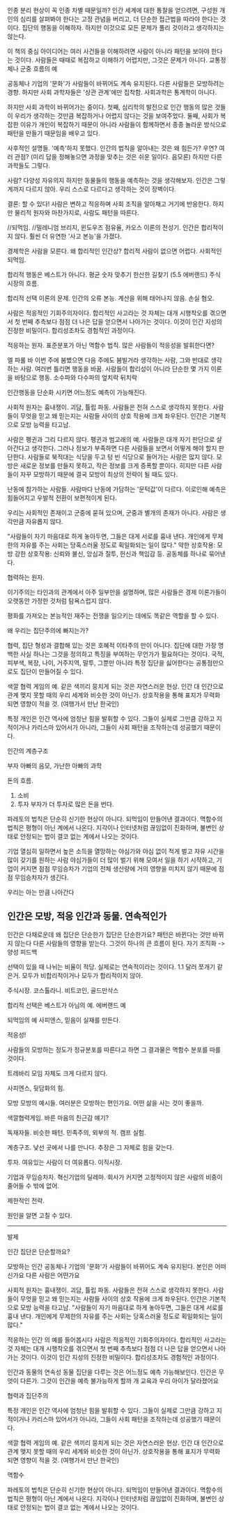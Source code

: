 인종 분리 현상이 꼭 인종 차별 때문일까?
인간 세계에 대한 통찰을 얻으려면, 구성원 개인의 심리를 살펴봐야 한다는 고정 관념을 버리고, 더 단순한 접근법을 따라야 한다는 것이다.
집단의 행동을 이해하자. 하지만 이것으로  모든 문제가 풀리 것이라고 생각하지는 않는다.

이 책의 중심 아이디어는 여러 사건들을 이해하려면 사람이 아니라 패턴을 보아야 한다는 것이다. 사람들은 때때로 복잡하고 이해하기 어렵지만, 그것은 문제가 아니다.
교통정체나 군중 흐름의 예

공동체나 기업의 '문화'가 사람들이 바뀌어도 계속 유지된다. 다른 사람들은 모방하려는 경향.
하지만 사회 과학자들은 '상관 관계'에만 집착함. 사회과학은 통계학이 아니다.

하지만 사회 과학이 바뀌어가는 중이다.
첫째, 심리학의 발전으로 인간 행동의 많은 것들이 우리가 생각하는 것만큼 복잡하거나 어렵지 않다는 것을 보여주었다. 둘째, 사회가 복잡한 이유가 개인이 복잡하기 때문이 아니라 사람들이 함께하면서 종종 놀라운 방식으로 패턴을 만들기 때문임을 배우고 있다.

사후적인 설명들. '예측'하지 못했다.
인간의 법칙을 알아내는 것은 왜 힘든가?
우연?
여러 관점? (미리 답을 정해놓으면 과정을 맞추는 것은 쉬운 일이다. 음모론)
하지만 다른 과학들도 그렇다.

사람?
다양성
자유의지
하지만 동물들의 행동을 예측하는 것을 생각해보자. 인간은 그렇게까지 다르지 않아. 우리 스스로 다르다고 생각하는 것이 장벽이다.

결론: 할 수 있다!
사람은 변하고 적응하며 사회 조직을 알아채고 거기에 반응한다. 하지만 물리적 원자와 마찬가지로, 사람도 패턴을 따른다.


//되먹임.
//밀레니엄 브리지, 윈도우즈 점유율, 카오스 이론의 전성기.
인간은 합리적이지 않다. 훨씬 더 유연한 '사고 본능'을 가졌다.

경제학은 사람을 모른다.
왜 합리적인 인간상?
합리적 사람이 없으면 어렵다.
사회적인 되먹임.

합리적 행동은 베스트가 아니다.
평균 숫자 맞추기
한산한 길찾기 (5.5 에버랜드)
주식 시장의 흐름.


합리적 선택 이론의 문제.
인간의 오류 본능.
계산을 위해 태어나지 않음.
손실 혐오.

사람은 적응적인 기회주의자이다.
합리적인 사고라는 것 자체는 대개 시행착오를 겪으면서 첫 번째 추측보다 점점 더 나은 답을 얻으면서 나아가는 것이다. 이것이 인간 지성의 진정한 비밀이다. 합리성조차도 경험적인 과정이다.


적응하는 원자.
표준분포가 아닌 멱함수 법칙.
많은 사람들이 적응성을 발휘한다면?

엘 파롤 바
이번 주에 붐볐으면 다음 주에도 붐빌거라 생각하는 사람, 그와 반대로 생각하는 사람.
여러번 틀리면 행동을 바꿈.
사람들이 합리성이 아니라 단순한 몇 가지 이론을 바탕으로 행동.
소수파와 다수파의 엎치락 뒤치락

인간행동을 단순화 시키면 어느정도 예측이 가능해진다.


사회적 원자는 흉내쟁이.
괴담, 튤립 파동.
사람들은 전혀 스스로 생각하지 못한다. 사람들이 무엇을 믿고 왜 믿는지는 사람들 사이의 상호 작용에 크게 좌우된다.
인간은 기본적으로 모방 능력을 타고남.

사람은 펭귄과 그리 다르지 않다.
펭귄과 범고래의 예.
사람들은 대개 자기 판단으로 살아간다고 생각한다. 그러나 정보가 부족하면 다른 사람들을 보면서 어떻게 해야 할지 판단한다. 사람들로 북적대는 식당을 두고 텅 빈 식당으로 들어가는 사람은 많지 않다.
모방은 새로운 정보를 만들지 못하고, 작은 정보를 크게 증폭할 뿐이다.
히지만 다른 사람들이 자꾸 모방하기 때문에 결국 모방이 최상의 전략이 될 때도 있다.

 난동에 참가하는 사람들.
 사람마다 난동에 가담하는 '문턱값'이 다르다.
 이로인해 예측은 힘들어지고 우발적 전환이 보편적이게 된다.
 
우리는 사회적인 존재이고 군중에 묻혀 있으며, 군중과 별개의 존재가 아니다. 사람은 생각만큼 자유롭지 않다.

"사람들이 자기 마음대로 하게 놓아두면, 그들은 대게 서로를 흉내 낸다. 개인에게 무제한의 자유를 주는 사회는 당혹스러울 정도로 획일화되는 일이 많다."
약한 상호작용: 모방
강한 상호작용: 신뢰와 불신, 앙심과 질투, 헌신과 책임감 등. 공동체를 하나로 묶어낸다.


협력하는 원자.

이기주의는 타인과의 관계에서 아주 일부만을 설명하며, 많은 사람들은 경제 이론가들이 오랫동안 가정한 것처럼 탐욕스럽지 않다.

평화를 가져오는 본능적인 재주는 전쟁을 일으키는 데에도 똑같은 역할을 할 수 있다.


왜 우리는 집단주의에 빠지는가?

협력, 집단 형성과 결합해 있는 것은 호혜적 이타주의 만이 아니다. 집단에 대한 가장 명백한 사실 하나는 그것을 정의하고 특징을 부여하는 무언가가 필요하다는 것이다. 국적, 피부색, 복장, 나이, 거주지역, 말투, 그뿐만 아니라 특정 집단을 싫어한다는 공통점만으로도 집단이 만들어질 수 있다.

색깔 협력 게임의 예.
같은 색끼리 뭉치게 되는 것은 자연스러운 현상.
인간 대 인간으로 관계 맺지 못할 때의 우리 세계와 비슷한 것이 아닌가.
상호작용을 통해 표지가 무력화 되면 영향이 적을 것. (여행가서 만난 한국인)

특정 개인은 인간 역사에 엄청난 힘을 발휘할 수 있다. 그들이 실제로 그만큼 강하고 지적이거나 카리스마 있어서가 아니라, 그들이 사회 패턴을 조작하는데 성공했기 때문이다.

인간의 계층구조


부자 아빠의 음모, 가난한 아빠의 과학

돈의 흐름.
1. 소비
2. 투자
부자가 더 투자로 많은 돈을 번다.

파레토의 법칙은 단순히 신기한 현상이 아니다. 되먹임이 만들어낸 결과이다.
멱함수의 법칙은 평형이 아닌 계에서 나온다.  지각이나 인터넷처럼 끊임없이 진화하며, 불변인 상태로 안정되는 법이 결코 없는 계에서 나오는 것이다.

기업
열심히 일하면서 높은 소득을 열망하는 야심가와
야심 없이 적게 벌고 자유 시간을 많이 갖기를 원하는 사람
야심가들이 더 많이 벌기 위해 모여서 일을 하기 시작하고, 기업이 커지면 점점 무임승차가 기업의 전체 생산량에 거의 영향을 미치지 않기 때문에 점점 무임승차자가 생긴다.


우리는 아는 만큼 나아간다

인간은 모방, 적응
인간과 동물. 연속적인가
---




인간은 다채로운데 왜 집단은 단순한가
집단은 단순한가요?
패턴은 바뀐다는 것만 바뀌지 않는다
다른 사람들의 영향을 받는다. 그것이 하나의 큰 흐름이 된다. 자기 조직화 -> 양성 피드백

선택이 있을 때 나뉘는 비율이 적당. 실제로는 연속적이라는 것이다. 1.1 달러 쪼개기 같은거. 모두가 비합리적이거나 모두가 합리적이지 않아.


주식시장. 코스톨라니.
비트코인, 골드만삭스

합리적 선택은 베스트가 아님의 예.
에버랜드 예

되먹임의 예
사피엔스, 믿음이 실재를 만든다.

적응성!

사람들의 모방하는 정도가 정규분포를 따른다고 하면 그 결과물은 멱함수 분포를 따를 것이다.

트레바리 모임 자체도 크게 다르지 않다.


사피엔스, 뒷담화의 힘.

모방
모방의 예시들. 여러분은 모방하는 편인가요. 어떤 삶을 사는 것이 좋을까.

색깔협력게임.
바른 마음의 친근감 얘기?

독재자들.
비슷한 패턴. 민족주의, 외부의 적. 캠프 실험. 

계층구조.
낯선 곳에서 나를 만나다. 추장은 그 자체로 힘을 갖는다.

투자.
여유있는 사람이 더 여유롭다. 이직시장.

기업과 무임승차자.
혁신기업의 딜레마. 회사가 커지면 고정적이지 않은 사람의 비중이 줄어들 수 밖에 없어.

제한적인 전략.

원인을 알면 고칠 수 있다.

---

발제

인간 집단은 단순할까요?

모방하는 인간
공동체나 기업의 '문화'가 사람들이 바뀌어도 계속 유지된다.
본인은 어떠신가요
다른 사람은 어떤가요

사회적 원자는 흉내쟁이.
괴담, 튤립 파동.
사람들은 전혀 스스로 생각하지 못한다. 사람들이 무엇을 믿고 왜 믿는지는 사람들 사이의 상호 작용에 크게 좌우된다.
인간은 기본적으로 모방 능력을 타고남.
"사람들이 자기 마음대로 하게 놓아두면, 그들은 대게 서로를 흉내 낸다. 개인에게 무제한의 자유를 주는 사회는 당혹스러울 정도로 획일화되는 일이 많다."


적응하는 인간
의 예를 들어봅시다
사람은 적응적인 기회주의자이다.
합리적인 사고라는 것 자체는 대개 시행착오를 겪으면서 첫 번째 추측보다 점점 더 나은 답을 얻으면서 나아가는 것이다. 이것이 인간 지성의 진정한 비밀이다. 합리성조차도 경험적인 과정이다.

인간과 동물의 연속성
동물 집단을 다루는 것은 어느정도 예측 가능해보인다.
인간은 무엇이 다른가. 그것이 인간을 예측 불가능하게 할까
개 교육과 우리 아이가 달라졌어요


협력과 집단주의

특정 개인은 인간 역사에 엄청난 힘을 발휘할 수 있다. 그들이 실제로 그만큼 강하고 지적이거나 카리스마 있어서가 아니라, 그들이 사회 패턴을 조작하는데 성공했기 때문이다.

색깔 협력 게임의 예.
같은 색끼리 뭉치게 되는 것은 자연스러운 현상.
인간 대 인간으로 관계 맺지 못할 때의 우리 세계와 비슷한 것이 아닌가.
상호작용을 통해 표지가 무력화 되면 영향이 적을 것. (여행가서 만난 한국인)



멱함수

파레토의 법칙은 단순히 신기한 현상이 아니다. 되먹임이 만들어낸 결과이다.
멱함수의 법칙은 평형이 아닌 계에서 나온다.  지각이나 인터넷처럼 끊임없이 진화하며, 불변인 상태로 안정되는 법이 결코 없는 계에서 나오는 것이다.

